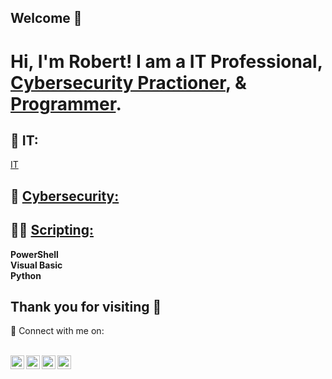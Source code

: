 ## Welcome 👋
<h1>Hi, I'm Robert! I am a <a id="IT">IT Professional</a>, <a href="">Cybersecurity Practioner</a>, & <a href="https://github.com/RobMrtnz/Scripts">Programmer</a>.</h1>

<h2>🚀 <a id="IT"">IT:</a></h2>
<a href="https://linkedin.com/in/robert-nathanael-martinez-455532180">IT</a>

<h2>🔮 <a href="">Cybersecurity:</a></h2>

<h2>👨‍💻 <a href="">Scripting:</a></h2>
<b>PowerShell</b><br>
<b>Visual Basic</b><br>
<b>Python</b><br>


<h2>Thank you for visiting 👋</h2>
🤳 Connect with me on:<br></br>

[<img align="left" alt="JoshMadakor | YouTube" width="22px" src="https://cdn.jsdelivr.net/npm/simple-icons@v3/icons/youtube.svg" />][youtube]
[<img align="left" alt="JoshMadakor | Twitter" width="22px" src="https://cdn.jsdelivr.net/npm/simple-icons@v3/icons/twitter.svg" />][twitter]
[<img align="left" alt="JoshMadakor | LinkedIn" width="22px" src="https://cdn.jsdelivr.net/npm/simple-icons@v3/icons/linkedin.svg" />][linkedin]
[<img align="left" alt="JoshMadakor | Instagram" width="22px" src="https://cdn.jsdelivr.net/npm/simple-icons@v3/icons/instagram.svg" />][instagram]

[twitter]: https://twitter.com/joshmadakor
[youtube]: https://www.youtube.com/c/joshmadakor
[instagram]: https://www.instagram.com/joshmadakor/
[linkedin]: https://linkedin.com/in/robert-nathanael-martinez-455532180

<!--
**RobMrtnz/RobMrtnz** is a ✨ _special_ ✨ repository because its `README.md` (this file) appears on your GitHub profile.

Here are some ideas to get you started:

- 🔭 I’m currently working on ...
- 🌱 I’m currently learning ...
- 👯 I’m looking to collaborate on ...
- 🤔 I’m looking for help with ...
- 💬 Ask me about ...
- 📫 How to reach me: ...
- 😄 Pronouns: ...
- ⚡ Fun fact: ...
-->
